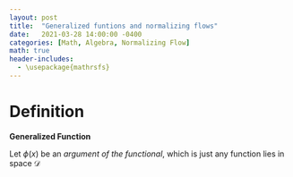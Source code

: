 ```yaml
---
layout: post
title:  "Generalized funtions and normalizing flows"
date:   2021-03-28 14:00:00 -0400
categories: [Math, Algebra, Normalizing Flow]
math: true
header-includes:
  - \usepackage{mathrsfs}
---
```


# Definition

**Generalized Function**

Let  $\phi(x)$  be an *argument of the functional*, which is just any function lies in space  $\mathscr{D}$ 